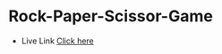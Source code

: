 # Rock-Paper-Scissor-Game
 - Live Link [Click here](https://bakeza.github.io/Rock-Paper-Scissor-Game/)
